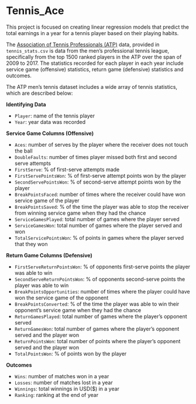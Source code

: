 # Tennis_Ace

This project is focused on creating linear regression models that predict the total earnings in a year for a tennis player based on their playing habits. 

The [Association of Tennis Professionals (ATP)](https://en.wikipedia.org/wiki/Association_of_Tennis_Professionals) data, provided in `tennis_stats.csv` is
data from the men’s professional tennis league, specifically from the top 1500 ranked players in the ATP over the span of 2009 to 2017. 
The statistics recorded for each player in each year include service game (offensive) statistics, return game (defensive) statistics and outcomes.

The ATP men’s tennis dataset includes a wide array of tennis statistics, which are described below:

**Identifying Data**

- `Player`: name of the tennis player
- `Year`: year data was recorded

**Service Game Columns (Offensive)**

- `Aces`: number of serves by the player where the receiver does not touch the ball
- `DoubleFaults`: number of times player missed both first and second serve attempts
- `FirstServe`: % of first-serve attempts made
- `FirstServePointsWon`: % of first-serve attempt points won by the player
- `SecondServePointsWon`: % of second-serve attempt points won by the player
- `BreakPointsFaced`: number of times where the receiver could have won service game of the player
- `BreakPointsSaved`: % of the time the player was able to stop the receiver from winning service game when they had the chance
- `ServiceGamesPlayed`: total number of games where the player served
- `ServiceGamesWon`: total number of games where the player served and won
- `TotalServicePointsWon`: % of points in games where the player served that they won

**Return Game Columns (Defensive)**

- `FirstServeReturnPointsWon`: % of opponents first-serve points the player was able to win
- `SecondServeReturnPointsWon`: % of opponents second-serve points the player was able to win
- `BreakPointsOpportunities`: number of times where the player could have won the service game of the opponent
- `BreakPointsConverted`: % of the time the player was able to win their opponent’s service game when they had the chance
- `ReturnGamesPlayed`: total number of games where the player’s opponent served
- `ReturnGamesWon`: total number of games where the player’s opponent served and the player won
- `ReturnPointsWon`: total number of points where the player’s opponent served and the player won
- `TotalPointsWon`: % of points won by the player

**Outcomes**

- `Wins`: number of matches won in a year
- `Losses`: number of matches lost in a year
- `Winnings`: total winnings in USD($) in a year
- `Ranking`: ranking at the end of year
